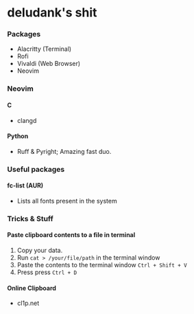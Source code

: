 # deludank's shit

### Packages
- Alacritty (Terminal)
- Rofi
- Vivaldi (Web Browser)
- Neovim

### Neovim
#### C
- clangd 

#### Python
- Ruff & Pyright; Amazing fast duo.


### Useful packages
#### fc-list (AUR)
- Lists all fonts present in the system

### Tricks & Stuff
#### Paste clipboard contents to a file in terminal
1. Copy your data.
2. Run `cat > /your/file/path` in the terminal window
3. Paste the contents to the terminal window `Ctrl + Shift + V`
4. Press press `Ctrl + D`

#### Online Clipboard
- cl1p.net
